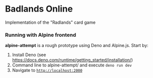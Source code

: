 # Badlands Online
Implementation of the "Radlands" card game

### Running with Alpine frontend
**alpine-attempt** is a rough prototype using Deno and Alpine.js. Start by:
1. Install Deno (see https://docs.deno.com/runtime/getting_started/installation/)
2. Command line to alpine-attempt/ and execute `deno run dev`
3. Navigate to [`http://localhost:2000`](http://localhost:2000)
